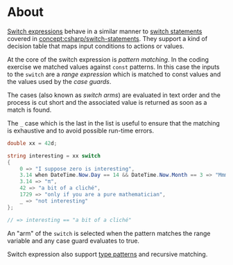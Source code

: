 # About

[Switch expressions][switch-expressions] behave in a similar manner to [switch statements][switch-statements] covered in [concept:csharp/switch-statements](). They support a kind of decision table that maps input conditions to actions or values.

At the core of the switch expression is _pattern matching_. In the coding exercise we matched values against `const` patterns. In this case the inputs to the `switch` are a _range expression_ which is matched to const values and the values used by the _case guards_.

The cases (also known as _switch arms_) are evaluated in text order and the process is cut short and the associated value is returned as soon as a match is found.

The `_` case which is the last in the list is useful to ensure that the matching is exhaustive and to avoid possible run-time errors.

```csharp
double xx = 42d;

string interesting = xx switch
{
    0 => "I suppose zero is interesting",
    3.14 when DateTime.Now.Day == 14 && DateTime.Now.Month == 3 => "Mmm pie!",
    3.14 => "π",
    42 => "a bit of a cliché",
    1729 => "only if you are a pure mathematician",
    _ => "not interesting"
};

// => interesting == "a bit of a cliché"
```

An "arm" of the `switch` is selected when the pattern matches the range variable and any case guard evaluates to true.

Switch expression also support [type patterns][pattern-matching] and recursive matching.

[switch-expressions]: https://docs.microsoft.com/en-us/dotnet/csharp/language-reference/operators/switch-expression
[switch-statements]: https://docs.microsoft.com/en-us/dotnet/csharp/language-reference/keywords/switch
[pattern-matching]: https://docs.microsoft.com/en-us/dotnet/csharp/language-reference/operators/switch-expression#patterns-and-case-guards
